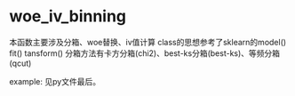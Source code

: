 # woe_iv_binning
本函数主要涉及分箱、woe替换、iv值计算
class的思想参考了sklearn的model()  fit()  tansform()
分箱方法有卡方分箱(chi2)、best-ks分箱(best-ks)、等频分箱(qcut)

example:
见py文件最后。
